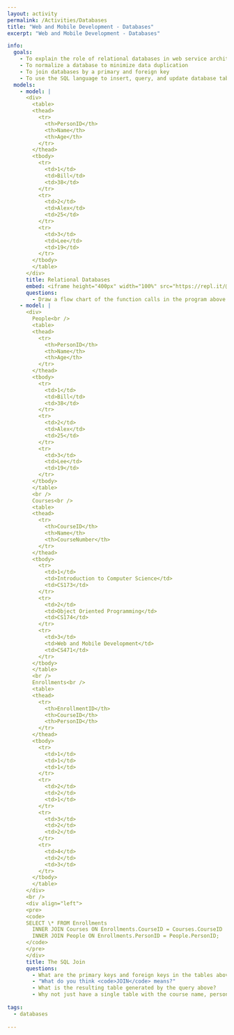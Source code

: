 ```yaml
---
layout: activity
permalink: /Activities/Databases
title: "Web and Mobile Development - Databases"
excerpt: "Web and Mobile Development - Databases"

info:
  goals: 
    - To explain the role of relational databases in web service architectures
    - To normalize a database to minimize data duplication
    - To join databases by a primary and foreign key
    - To use the SQL language to insert, query, and update database tables
  models:
    - model: |
      <div>
        <table>
        <thead>
          <tr>
            <th>PersonID</th>
            <th>Name</th>
            <th>Age</th>
          </tr>
        </thead>
        <tbody>
          <tr>
            <td>1</td>
            <td>Bill</td>
            <td>38</td>
          </tr>
          <tr>
            <td>2</td>
            <td>Alex</td>
            <td>25</td>
          </tr>
          <tr>
            <td>3</td>
            <td>Lee</td>
            <td>19</td>
          </tr>
        </tbody>
        </table>      
      </div>
      title: Relational Databases
      embed: <iframe height="400px" width="100%" src="https://repl.it/@BillJr99/MySQLExample?lite=true" scrolling="no" frameborder="no" allowtransparency="true" allowfullscreen="true" sandbox="allow-forms allow-pointer-lock allow-popups allow-same-origin allow-scripts allow-modals"></iframe>        
      questions:
        - Draw a flow chart of the function calls in the program above.
    - model: |
      <div>
        People<br />
        <table>
        <thead>
          <tr>
            <th>PersonID</th>
            <th>Name</th>
            <th>Age</th>
          </tr>
        </thead>
        <tbody>
          <tr>
            <td>1</td>
            <td>Bill</td>
            <td>38</td>
          </tr>
          <tr>
            <td>2</td>
            <td>Alex</td>
            <td>25</td>
          </tr>
          <tr>
            <td>3</td>
            <td>Lee</td>
            <td>19</td>
          </tr>
        </tbody>
        </table>      
        <br />
        Courses<br />
        <table>
        <thead>
          <tr>
            <th>CourseID</th>
            <th>Name</th>
            <th>CourseNumber</th>
          </tr>
        </thead>
        <tbody>
          <tr>
            <td>1</td>
            <td>Introduction to Computer Science</td>
            <td>CS173</td>
          </tr>
          <tr>
            <td>2</td>
            <td>Object Oriented Programming</td>
            <td>CS174</td>
          </tr>
          <tr>
            <td>3</td>
            <td>Web and Mobile Development</td>
            <td>CS471</td>
          </tr>
        </tbody>
        </table>
        <br />
        Enrollments<br />
        <table>
        <thead>
          <tr>
            <th>EnrollmentID</th>
            <th>CourseID</th>
            <th>PersonID</th>
          </tr>
        </thead>
        <tbody>
          <tr>
            <td>1</td>
            <td>1</td>
            <td>1</td>
          </tr>
          <tr>
            <td>2</td>
            <td>2</td>
            <td>1</td>
          </tr>
          <tr>
            <td>3</td>
            <td>2</td>
            <td>2</td>
          </tr>
          <tr>
            <td>4</td>
            <td>2</td>
            <td>3</td>
          </tr>
        </tbody>
        </table>        
      </div>      
      <br />
      <div align="left">
      <pre>
      <code>
      SELECT \* FROM Enrollments 
        INNER JOIN Courses ON Enrollments.CourseID = Courses.CourseID
        INNER JOIN People ON Enrollments.PersonID = People.PersonID;
      </code>
      </pre>
      </div>
      title: The SQL Join
      questions:
        - What are the primary keys and foreign keys in the tables above?
        - "What do you think <code>JOIN</code> means?"
        - What is the resulting table generated by the query above?
        - Why not just have a single table with the course name, person name in it to begin with, like the one you obtained through the JOIN statement?
        
tags:
  - databases
  
---
```



